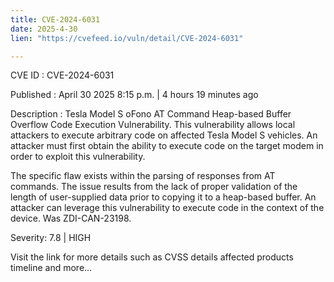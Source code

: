 ```yaml
---
title: CVE-2024-6031
date: 2025-4-30
lien: "https://cvefeed.io/vuln/detail/CVE-2024-6031"

---
```


CVE ID : CVE-2024-6031

Published :  April 30
2025
8:15 p.m. | 4 hours
19 minutes ago

Description : Tesla Model S oFono AT Command Heap-based Buffer Overflow Code Execution Vulnerability. This vulnerability allows local attackers to execute arbitrary code on affected Tesla Model S vehicles. An attacker must first obtain the ability to execute code on the target modem in order to exploit this vulnerability.
 
The specific flaw exists within the parsing of responses from AT commands. The issue results from the lack of proper validation of the length of user-supplied data prior to copying it to a heap-based buffer. An attacker can leverage this vulnerability to execute code in the context of the device. Was ZDI-CAN-23198.

Severity: 7.8 | HIGH

Visit the link for more details
such as CVSS details
affected products
timeline
and more...
